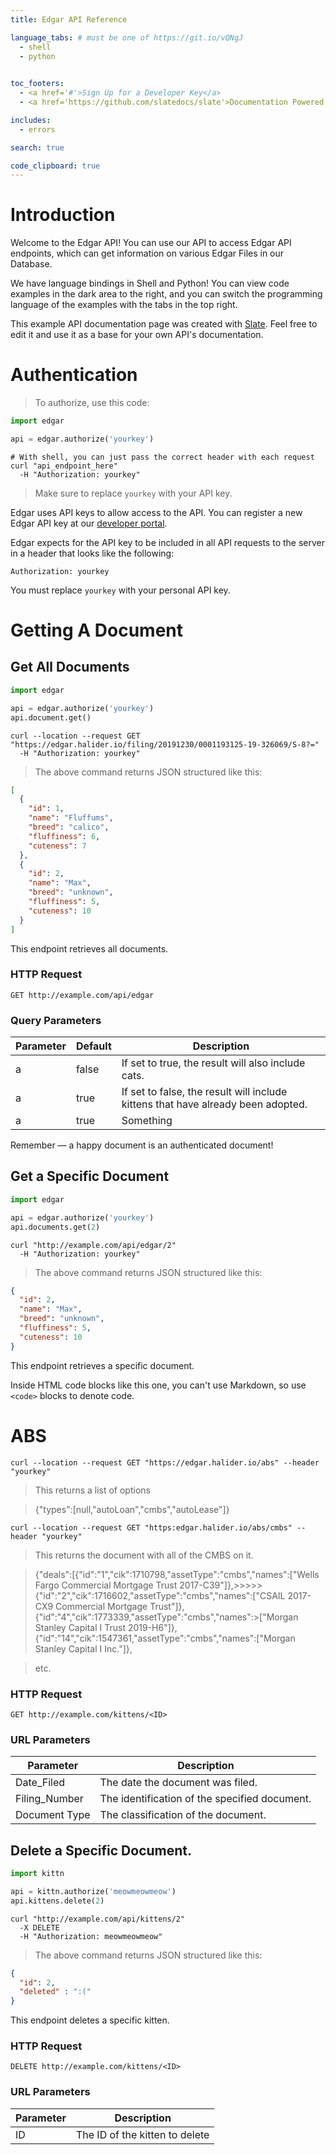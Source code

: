 ```yaml
---
title: Edgar API Reference

language_tabs: # must be one of https://git.io/vQNgJ
  - shell
  - python
  

toc_footers:
  - <a href='#'>Sign Up for a Developer Key</a>
  - <a href='https://github.com/slatedocs/slate'>Documentation Powered by Slate</a>

includes:
  - errors

search: true

code_clipboard: true
---
```


# Introduction

Welcome to the Edgar API! You can use our API to access Edgar API endpoints, which can get information on various Edgar Files in our Database.

We have language bindings in Shell and Python! You can view code examples in the dark area to the right, and you can switch the programming language of the examples with the tabs in the top right.

This example API documentation page was created with [Slate](https://github.com/slatedocs/slate). Feel free to edit it and use it as a base for your own API's documentation.

# Authentication

> To authorize, use this code:

```python
import edgar

api = edgar.authorize('yourkey')
```

```shell
# With shell, you can just pass the correct header with each request
curl "api_endpoint_here"
  -H "Authorization: yourkey"
```

> Make sure to replace `yourkey` with your API key.

Edgar uses API keys to allow access to the API. You can register a new Edgar API key at our [developer portal](http://example.com/developers).

Edgar expects for the API key to be included in all API requests to the server in a header that looks like the following:

`Authorization: yourkey`

<aside class="notice">
You must replace <code>yourkey</code> with your personal API key.
</aside>

# Getting A Document

## Get All Documents

```python
import edgar

api = edgar.authorize('yourkey')
api.document.get()
```

```shell
curl --location --request GET "https://edgar.halider.io/filing/20191230/0001193125-19-326069/S-8?="
  -H "Authorization: yourkey"
```

> The above command returns JSON structured like this:

```json
[
  {
    "id": 1,
    "name": "Fluffums",
    "breed": "calico",
    "fluffiness": 6,
    "cuteness": 7
  },
  {
    "id": 2,
    "name": "Max",
    "breed": "unknown",
    "fluffiness": 5,
    "cuteness": 10
  }
]
```

This endpoint retrieves all documents.

### HTTP Request

`GET http://example.com/api/edgar`

### Query Parameters

Parameter | Default | Description
--------- | ------- | -----------
a | false | If set to true, the result will also include cats.
a | true | If set to false, the result will include kittens that have already been adopted.
a | true | Something

<aside class="success">
Remember — a happy document is an authenticated document!
</aside>

## Get a Specific Document

```python
import edgar

api = edgar.authorize('yourkey')
api.documents.get(2)
```

```shell
curl "http://example.com/api/edgar/2"
  -H "Authorization: yourkey"
```

> The above command returns JSON structured like this:

```json
{
  "id": 2,
  "name": "Max",
  "breed": "unknown",
  "fluffiness": 5,
  "cuteness": 10
}
```

This endpoint retrieves a specific document.

<aside class="warning">Inside HTML code blocks like this one, you can't use Markdown, so use <code>&lt;code&gt;</code> blocks to denote code.</aside>

# ABS

```shell
curl --location --request GET "https://edgar.halider.io/abs" --header "yourkey"
```
> This returns a list of options 

>{"types":[null,"autoLoan","cmbs","autoLease"]}

```shell
curl --location --request GET "https:edgar.halider.io/abs/cmbs" --header "yourkey"
```
> This returns the document with all of the CMBS on it.

>{"deals":[{"id":"1","cik":1710798,"assetType":"cmbs","names":["Wells Fargo Commercial Mortgage Trust 2017-C39"]},>>>>>{"id":"2","cik":1716602,"assetType":"cmbs","names":["CSAIL 2017-CX9 Commercial Mortgage Trust"]},{"id":"4","cik":1773339,"assetType":"cmbs","names":>["Morgan Stanley Capital I Trust 2019-H6"]},{"id":"14","cik":1547361,"assetType":"cmbs","names":["Morgan Stanley Capital I Inc."]},

>etc.

### HTTP Request

`GET http://example.com/kittens/<ID>`

### URL Parameters

Parameter | Description
--------- | -----------
Date_Filed| The date the document was filed.
Filing_Number| The identification of the specified document.
Document Type| The classification of the document.


## Delete a Specific Document.

```python
import kittn

api = kittn.authorize('meowmeowmeow')
api.kittens.delete(2)
```

```shell
curl "http://example.com/api/kittens/2"
  -X DELETE
  -H "Authorization: meowmeowmeow"
```

> The above command returns JSON structured like this:

```json
{
  "id": 2,
  "deleted" : ":("
}
```

This endpoint deletes a specific kitten.

### HTTP Request

`DELETE http://example.com/kittens/<ID>`

### URL Parameters

Parameter | Description
--------- | -----------
ID | The ID of the kitten to delete

